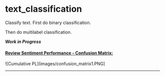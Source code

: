 # text_classification

Classify text.  First do binary classification.  

Then do multilabel classification.

***Work in Progress***


#### <ins>Review Sentiment Performance - Confusion Matrix:</ins>
![Cumulative PL](images/confusion_matrix1.PNG]
***
